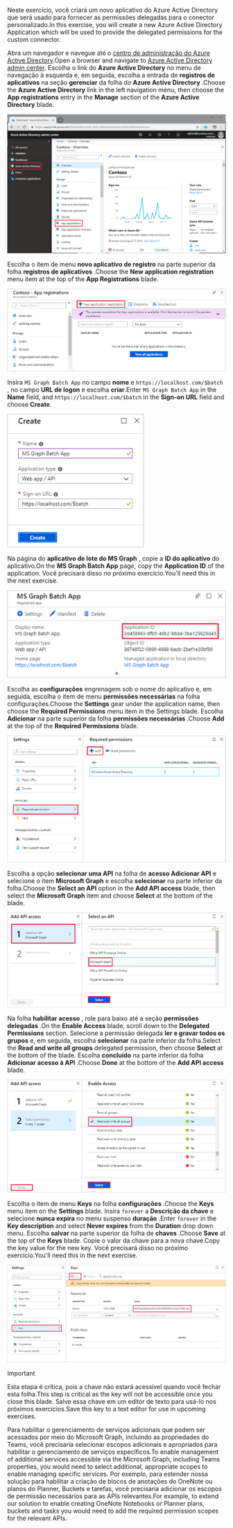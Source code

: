 <!-- markdownlint-disable MD002 MD041 -->

<span data-ttu-id="7a0f9-101">Neste exercício, você criará um novo aplicativo do Azure Active Directory que será usado para fornecer as permissões delegadas para o conector personalizado.</span><span class="sxs-lookup"><span data-stu-id="7a0f9-101">In this exercise, you will create a new Azure Active Directory Application which will be used to provide the delegated permissions for the custom connector.</span></span>

<span data-ttu-id="7a0f9-102">Abra um navegador e navegue até o [centro de administração do Azure Active Directory](https://aad.portal.azure.com).</span><span class="sxs-lookup"><span data-stu-id="7a0f9-102">Open a browser and navigate to [Azure Active Directory admin center](https://aad.portal.azure.com).</span></span> <span data-ttu-id="7a0f9-103">Escolha o link do **Azure Active Directory** no menu de navegação à esquerda e, em seguida, escolha a entrada de **registros de aplicativos** na seção **gerenciar** da folha do **Azure Active Directory** .</span><span class="sxs-lookup"><span data-stu-id="7a0f9-103">Choose the **Azure Active Directory** link in the left navigation menu, then choose the **App registrations** entry in the **Manage** section of the **Azure Active Directory** blade.</span></span>

![Uma captura de tela da lâmina do Azure Active Directory no centro de administração do Azure Active Directory](./images/app-reg1.png)

<span data-ttu-id="7a0f9-105">Escolha o item de menu **novo aplicativo de registro** na parte superior da folha **registros de aplicativos** .</span><span class="sxs-lookup"><span data-stu-id="7a0f9-105">Choose the **New application registration** menu item at the top of the **App Registrations** blade.</span></span>

![Uma captura de tela da lâmina de registros de aplicativos no centro de administração do Azure Active Directory](./images/app-reg2.png)

<span data-ttu-id="7a0f9-107">Insira `MS Graph Batch App` no campo **nome** e `https://localhost.com/$batch` , no campo **URL de logon** e escolha **criar**.</span><span class="sxs-lookup"><span data-stu-id="7a0f9-107">Enter `MS Graph Batch App` in the **Name** field, and `https://localhost.com/$batch` in the **Sign-on URL** field and choose **Create**.</span></span>

![Uma captura de tela do formulário criar para um novo registro de aplicativo no centro de administração do Azure Active Directory](./images/app-reg3.png)

<span data-ttu-id="7a0f9-109">Na página do **aplicativo de lote do MS Graph** , copie a **ID do aplicativo** do aplicativo.</span><span class="sxs-lookup"><span data-stu-id="7a0f9-109">On the **MS Graph Batch App** page, copy the **Application ID** of the application.</span></span> <span data-ttu-id="7a0f9-110">Você precisará disso no próximo exercício.</span><span class="sxs-lookup"><span data-stu-id="7a0f9-110">You'll need this in the next exercise.</span></span>

![Uma captura de tela da página de aplicativo registrado](./images/app-reg4.png)

<span data-ttu-id="7a0f9-112">Escolha as **configurações** engrenagem sob o nome do aplicativo e, em seguida, escolha o item de menu **permissões necessárias** na folha configurações.</span><span class="sxs-lookup"><span data-stu-id="7a0f9-112">Choose the **Settings** gear under the application name, then choose the **Required Permissions** menu item in the Settings blade.</span></span> <span data-ttu-id="7a0f9-113">Escolha **Adicionar** na parte superior da folha **permissões necessárias** .</span><span class="sxs-lookup"><span data-stu-id="7a0f9-113">Choose **Add** at the top of the **Required Permissions** blade.</span></span>

![Uma captura de tela da lâmina de permissões necessárias](./images/app-perms1.png)

<span data-ttu-id="7a0f9-115">Escolha a opção **selecionar uma API** na folha de **acesso Adicionar API** e selecione o item **Microsoft Graph** e escolha **selecionar** na parte inferior da folha.</span><span class="sxs-lookup"><span data-stu-id="7a0f9-115">Choose the **Select an API** option in the **Add API access** blade, then select the **Microsoft Graph** item and choose **Select** at the bottom of the blade.</span></span>

![Uma captura de tela da folha selecionar uma API](./images/app-perms2.png)

<span data-ttu-id="7a0f9-117">Na folha **habilitar acesso** , role para baixo até a seção **permissões delegadas** .</span><span class="sxs-lookup"><span data-stu-id="7a0f9-117">On the **Enable Access** blade, scroll down to the **Delegated Permissions** section.</span></span> <span data-ttu-id="7a0f9-118">Selecione a permissão delegada **ler e gravar todos os grupos** e, em seguida, escolha **selecionar** na parte inferior da folha.</span><span class="sxs-lookup"><span data-stu-id="7a0f9-118">Select the **Read and write all groups** delegated permission, then choose **Select** at the bottom of the blade.</span></span> <span data-ttu-id="7a0f9-119">Escolha **concluído** na parte inferior da folha **Adicionar acesso à API** .</span><span class="sxs-lookup"><span data-stu-id="7a0f9-119">Choose **Done** at the bottom of the **Add API access** blade.</span></span>

 ![Uma captura de tela do habilitar lâmina de acesso](./images/app-perms3.png)

<span data-ttu-id="7a0f9-121">Escolha o item de menu **Keys** na folha **configurações** .</span><span class="sxs-lookup"><span data-stu-id="7a0f9-121">Choose the **Keys** menu item on the **Settings** blade.</span></span> <span data-ttu-id="7a0f9-122">Insira `forever` a **Descrição da chave** e selecione **nunca expira** no menu suspenso **duração** .</span><span class="sxs-lookup"><span data-stu-id="7a0f9-122">Enter `forever` in the **Key description** and select **Never expires** from the **Duration** drop down menu.</span></span> <span data-ttu-id="7a0f9-123">Escolha **salvar** na parte superior da folha de **chaves** .</span><span class="sxs-lookup"><span data-stu-id="7a0f9-123">Choose **Save** at the top of the **Keys** blade.</span></span> <span data-ttu-id="7a0f9-124">Copie o valor da chave para a nova chave.</span><span class="sxs-lookup"><span data-stu-id="7a0f9-124">Copy the key value for the new key.</span></span> <span data-ttu-id="7a0f9-125">Você precisará disso no próximo exercício.</span><span class="sxs-lookup"><span data-stu-id="7a0f9-125">You'll need this in the next exercise.</span></span>

![Uma captura de tela da folha de chaves](./images/app-key1.png)

> [!IMPORTANT]
> <span data-ttu-id="7a0f9-127">Esta etapa é crítica, pois a chave não estará acessível quando você fechar esta folha.</span><span class="sxs-lookup"><span data-stu-id="7a0f9-127">This step is critical as the key will not be accessible once you close this blade.</span></span> <span data-ttu-id="7a0f9-128">Salve essa chave em um editor de texto para usá-lo nos próximos exercícios.</span><span class="sxs-lookup"><span data-stu-id="7a0f9-128">Save this key to a text editor for use in upcoming exercises.</span></span>

<span data-ttu-id="7a0f9-129">Para habilitar o gerenciamento de serviços adicionais que podem ser acessados por meio do Microsoft Graph, incluindo as propriedades do Teams, você precisaria selecionar escopos adicionais e apropriados para habilitar o gerenciamento de serviços específicos.</span><span class="sxs-lookup"><span data-stu-id="7a0f9-129">To enable management of additional services accessible via the Microsoft Graph, including Teams properties, you would need to select additional, appropriate scopes to enable managing specific services.</span></span> <span data-ttu-id="7a0f9-130">Por exemplo, para estender nossa solução para habilitar a criação de blocos de anotações do OneNote ou planos do Planner, Buckets e tarefas, você precisaria adicionar os escopos de permissão necessários para as APIs relevantes.</span><span class="sxs-lookup"><span data-stu-id="7a0f9-130">For example, to extend our solution to enable creating OneNote Notebooks or Planner plans, buckets and tasks you would need to add the required permission scopes for the relevant APIs.</span></span>
